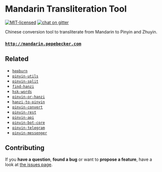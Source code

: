 # Mandarin Transliteration Tool

[![MIT-licensed](https://img.shields.io/github/license/pepebecker/mandarin.svg)](https://opensource.org/licenses/MIT)
[![chat on gitter](https://badges.gitter.im/pepebecker.svg)](https://gitter.im/pepebecker)

Chinese conversion tool to transliterate from Mandarin to Pinyin and Zhuyin.

### [`http://mandarin.pepebecker.com`](http://mandarin.pepebecker.com)

## Related

- [`hepburn`](https://github.com/pepebecker/hepburn)
- [`pinyin-utils`](https://github.com/pepebecker/pinyin-utils)
- [`pinyin-split`](https://github.com/pepebecker/pinyin-split)
- [`find-hanzi`](https://github.com/pepebecker/find-hanzi)
- [`hsk-words`](https://github.com/pepebecker/hsk-words)
- [`pinyin-or-hanzi`](https://github.com/pepebecker/pinyin-or-hanzi)
- [`hanzi-to-pinyin`](https://github.com/pepebecker/hanzi-to-pinyin)
- [`pinyin-convert`](https://github.com/pepebecker/pinyin-convert)
- [`pinyin-rest`](https://github.com/pepebecker/pinyin-rest)
- [`pinyin-api`](https://github.com/pepebecker/pinyin-api)
- [`pinyin-bot-core`](https://github.com/pepebecker/pinyin-bot-core)
- [`pinyin-telegram`](https://github.com/pepebecker/pinyin-telegram)
- [`pinyin-messenger`](https://github.com/pepebecker/pinyin-messenger)

## Contributing

If you **have a question**, **found a bug** or want to **propose a feature**, have a look at [the issues page](https://github.com/pepebecker/mandarin/issues).